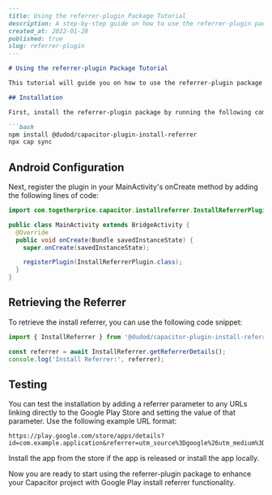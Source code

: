 ```markdown
---
title: Using the referrer-plugin Package Tutorial
description: A step-by-step guide on how to use the referrer-plugin package to retrieve and use the Google Play install referrer in your Capacitor project.
created_at: 2022-01-28
published: true
slug: referrer-plugin
---

# Using the referrer-plugin Package Tutorial

This tutorial will guide you on how to use the referrer-plugin package to retrieve and utilize the Google Play install referrer in your Capacitor project.

## Installation

First, install the referrer-plugin package by running the following command:

```bash
npm install @dudod/capacitor-plugin-install-referrer
npx cap sync
```

## Android Configuration

Next, register the plugin in your MainActivity's onCreate method by adding the following lines of code:

```java
import com.togetherprice.capacitor.installreferrer.InstallReferrerPlugin;

public class MainActivity extends BridgeActivity {
  @Override
  public void onCreate(Bundle savedInstanceState) {
    super.onCreate(savedInstanceState);

    registerPlugin(InstallReferrerPlugin.class);
  }
}
```

## Retrieving the Referrer

To retrieve the install referrer, you can use the following code snippet:

```javascript
import { InstallReferrer } from '@dudod/capacitor-plugin-install-referrer';

const referrer = await InstallReferrer.getReferrerDetails();
console.log('Install Referrer:', referrer);
```

## Testing

You can test the installation by adding a referrer parameter to any URLs linking directly to the Google Play Store and setting the value of that parameter. Use the following example URL format:

```
https://play.google.com/store/apps/details?id=com.example.application&referrer=utm_source%3Dgoogle%26utm_medium%3Dcpc%26utm_term%3Drunning%252Bshoes%26utm_content%3Dlogolink%26utm_campaign%3Dspring_sale
```

Install the app from the store if the app is released or install the app locally. 

Now you are ready to start using the referrer-plugin package to enhance your Capacitor project with Google Play install referrer functionality.
```
```
